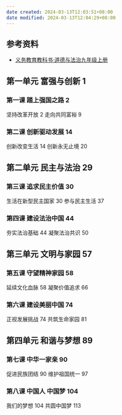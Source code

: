 ```yaml
---
date created: 2024-03-13T12:03:51+08:00
date modified: 2024-03-13T12:04:29+08:00
---
```

## 参考资料

- [义务教育教科书·道德与法治九年级上册](https://basic.smartedu.cn/tchMaterial/detail?contentType=assets_document&contentId=03d41525-a373-4286-92c3-3f2d7cbe3b79&catalogType=tchMaterial&subCatalog=tchMaterial)

## 第一单元 富强与创新 1

### 第一课 踏上强国之路 2

坚持改革开放 2
走向共同富裕 9

### 第二课 创新驱动发展 14

创新改变生活 14
创新永无止境 20

## 第二单元 民主与法治 29

### 第三课 追求民主价值 30

生活在新型民主国家 30
参与民主生活 37

### 第四课 建设法治中国 44

夯实法治基础 44
凝聚法治共识 50

## 第三单元 文明与家园 57

### 第五课 守望精神家园 58

延续文化血脉 58
凝聚价值追求 66

### 第六课 建设美丽中国 74

正视发展挑战 74
共筑生命家园 81

## 第四单元 和谐与梦想 89

### 第七课 中华一家亲 90

促进民族团结 90
维护祖国统一 97

### 第八课 中国人 中国梦 104

我们的梦想 104
共圆中国梦 113